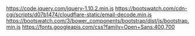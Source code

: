 https://code.jquery.com/jquery-1.10.2.min.js
https://bootswatch.com/cdn-cgi/scripts/d07b1474/cloudflare-static/email-decode.min.js
https://bootswatch.com/3/bower_components/bootstrap/dist/js/bootstrap.min.js
https://fonts.googleapis.com/css?family=Open+Sans:400,700
